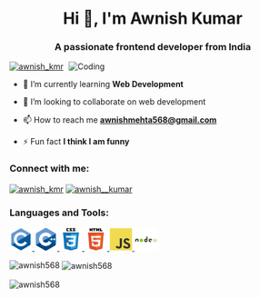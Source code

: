 <h1 align="center">Hi 👋, I'm Awnish Kumar</h1>
<h3 align="center">A passionate frontend developer from India</h3>

<img align="right" alt="Coding" width="400" src="https://img.freepik.com/free-vector/programming-concept-illustration_114360-1351.jpg?w=740&t=st=1680112557~exp=1680113157~hmac=5bf2e9bcee46d769a4011c4eb14eecf6f7d341c82db8a1b1cb5d94d4cba6ef31">


<p align="left"> <a href="https://twitter.com/awnish_kmr" target="blank"><img src="https://img.shields.io/twitter/follow/awnish_kmr?logo=twitter&style=for-the-badge" alt="awnish_kmr" /></a> </p>

- 🌱 I’m currently learning **Web Development**

- 👯 I’m looking to collaborate on web development

- 📫 How to reach me **awnishmehta568@gmail.com**

- ⚡ Fun fact **I think I am funny**

<h3 align="left">Connect with me:</h3>
<p align="left">
<a href="https://twitter.com/awnish_kmr" target="blank"><img align="center" src="https://raw.githubusercontent.com/rahuldkjain/github-profile-readme-generator/master/src/images/icons/Social/twitter.svg" alt="awnish_kmr" height="30" width="40" /></a>
<a href="https://instagram.com/awnish__kumar" target="blank"><img align="center" src="https://raw.githubusercontent.com/rahuldkjain/github-profile-readme-generator/master/src/images/icons/Social/instagram.svg" alt="awnish__kumar" height="30" width="40" /></a>
</p>

<h3 align="left">Languages and Tools:</h3>
<p align="left"> <a href="https://www.cprogramming.com/" target="_blank" rel="noreferrer"> <img src="https://raw.githubusercontent.com/devicons/devicon/master/icons/c/c-original.svg" alt="c" width="40" height="40"/> </a> <a href="https://www.w3schools.com/cpp/" target="_blank" rel="noreferrer"> <img src="https://raw.githubusercontent.com/devicons/devicon/master/icons/cplusplus/cplusplus-original.svg" alt="cplusplus" width="40" height="40"/> </a> <a href="https://www.w3schools.com/css/" target="_blank" rel="noreferrer"> <img src="https://raw.githubusercontent.com/devicons/devicon/master/icons/css3/css3-original-wordmark.svg" alt="css3" width="40" height="40"/> </a> <a href="https://www.w3.org/html/" target="_blank" rel="noreferrer"> <img src="https://raw.githubusercontent.com/devicons/devicon/master/icons/html5/html5-original-wordmark.svg" alt="html5" width="40" height="40"/> </a> <a href="https://developer.mozilla.org/en-US/docs/Web/JavaScript" target="_blank" rel="noreferrer"> <img src="https://raw.githubusercontent.com/devicons/devicon/master/icons/javascript/javascript-original.svg" alt="javascript" width="40" height="40"/> </a> <a href="https://nodejs.org" target="_blank" rel="noreferrer"> <img src="https://raw.githubusercontent.com/devicons/devicon/master/icons/nodejs/nodejs-original-wordmark.svg" alt="nodejs" width="40" height="40"/> </a> </p>

<p><img align="left" src="https://github-readme-stats.vercel.app/api/top-langs?username=awnish568&show_icons=true&locale=en&layout=compact" alt="awnish568" /></p>

<p>&nbsp;<img align="center" src="https://github-readme-stats.vercel.app/api?username=awnish568&show_icons=true&locale=en" alt="awnish568" /></p>

<p><img align="center" src="https://github-readme-streak-stats.herokuapp.com/?user=awnish568&" alt="awnish568" /></p>
